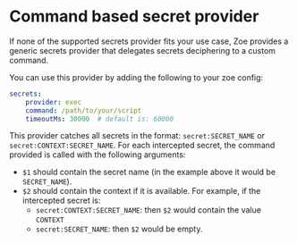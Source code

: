 # Command based secret provider

If none of the supported secrets provider fits your use case, Zoe provides a generic secrets provider that delegates secrets deciphering to a custom command.

You can use this provider by adding the following to your zoe config:

```yaml
secrets:
    provider: exec
    command: /path/to/your/script
    timeoutMs: 30000  # default is: 60000
```

This provider catches all secrets in the format: `secret:SECRET_NAME` or `secret:CONTEXT:SECRET_NAME`. For each intercepted secret, the command provided is called with the following arguments:

- `$1` should contain the secret name (in the example above it would be `SECRET_NAME`).
- `$2` should contain the context if it is available. For example, if the intercepted secret is:
    - `secret:CONTEXT:SECRET_NAME`: then `$2` would contain the value `CONTEXT`
    - `secret:SECRET_NAME`: then `$2` would be empty.
